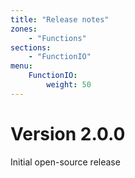 ```yaml
---
title: "Release notes"
zones:
    - "Functions"
sections:
    - "FunctionIO"
menu:
    FunctionIO:
        weight: 50
---
```


# Version 2.0.0

Initial open-source release